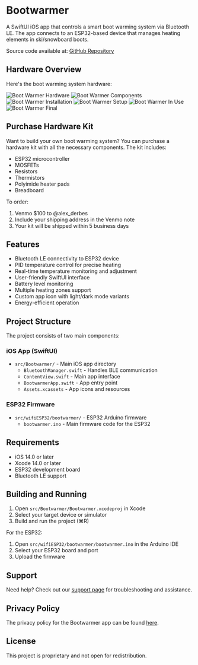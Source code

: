 # Bootwarmer

A SwiftUI iOS app that controls a smart boot warming system via Bluetooth LE. The app connects to an ESP32-based device that manages heating elements in ski/snowboard boots.

Source code available at: [GitHub Repository](https://github.com/adervish/bootwarmer)

## Hardware Overview

Here's the boot warming system hardware:

![Boot Warmer Hardware](images/IMG_8627%202.PNG)
![Boot Warmer Components](images/IMG_8628%202.PNG)
![Boot Warmer Installation](images/IMG_8630.PNG)
![Boot Warmer Setup](images/IMG_8631.png)
![Boot Warmer In Use](images/IMG_8633.png)
![Boot Warmer Final](images/IMG_8636.PNG)

## Purchase Hardware Kit

Want to build your own boot warming system? You can purchase a hardware kit with all the necessary components. The kit includes:

- ESP32 microcontroller
- MOSFETs
- Resistors
- Thermistors
- Polyimide heater pads
- Breadboard

To order:

1. Venmo $100 to @alex_derbes
2. Include your shipping address in the Venmo note
3. Your kit will be shipped within 5 business days

## Features

- Bluetooth LE connectivity to ESP32 device
- PID temperature control for precise heating
- Real-time temperature monitoring and adjustment
- User-friendly SwiftUI interface
- Battery level monitoring
- Multiple heating zones support
- Custom app icon with light/dark mode variants
- Energy-efficient operation

## Project Structure

The project consists of two main components:

### iOS App (SwiftUI)
- `src/Bootwarmer/` - Main iOS app directory
  - `BluetoothManager.swift` - Handles BLE communication
  - `ContentView.swift` - Main app interface
  - `BootwarmerApp.swift` - App entry point
  - `Assets.xcassets` - App icons and resources

### ESP32 Firmware
- `src/wifiESP32/bootwarmer/` - ESP32 Arduino firmware
  - `bootwarmer.ino` - Main firmware code for the ESP32

## Requirements

- iOS 14.0 or later
- Xcode 14.0 or later
- ESP32 development board
- Bluetooth LE support

## Building and Running

1. Open `src/Bootwarmer/Bootwarmer.xcodeproj` in Xcode
2. Select your target device or simulator
3. Build and run the project (⌘R)

For the ESP32:
1. Open `src/wifiESP32/bootwarmer/bootwarmer.ino` in the Arduino IDE
2. Select your ESP32 board and port
3. Upload the firmware

## Support

Need help? Check out our [support page](support.html) for troubleshooting and assistance.

## Privacy Policy

The privacy policy for the Bootwarmer app can be found [here](privacy_policy.html).

## License

This project is proprietary and not open for redistribution.

